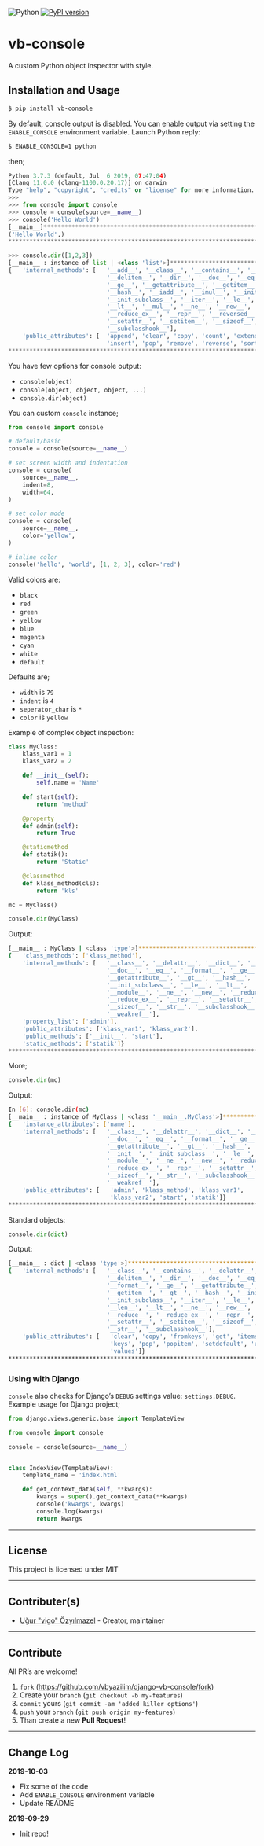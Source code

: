 ![Python](https://img.shields.io/badge/python-3.7.3-green.svg)
[![PyPI version](https://badge.fury.io/py/django-vb-console.svg)](https://badge.fury.io/py/django-vb-console)

# vb-console

A custom Python object inspector with style.

## Installation and Usage

```bash
$ pip install vb-console
```

By default, console output is disabled. You can enable output via setting
the `ENABLE_CONSOLE` environment variable. Launch Python reply:

```bash
$ ENABLE_CONSOLE=1 python
```

then;

```python
Python 3.7.3 (default, Jul  6 2019, 07:47:04) 
[Clang 11.0.0 (clang-1100.0.20.17)] on darwin
Type "help", "copyright", "credits" or "license" for more information.
>>> 
>>> from console import console
>>> console = console(source=__name__) 
>>> console('Hello World')
[__main__]*****************************************************************************
('Hello World',)
***************************************************************************************

>>> console.dir([1,2,3])
[__main__ : instance of list | <class 'list'>]*****************************************
{   'internal_methods': [   '__add__', '__class__', '__contains__', '__delattr__', 
                            '__delitem__', '__dir__', '__doc__', '__eq__', '__format__',
                            '__ge__', '__getattribute__', '__getitem__', '__gt__', 
                            '__hash__', '__iadd__', '__imul__', '__init__', 
                            '__init_subclass__', '__iter__', '__le__', '__len__', 
                            '__lt__', '__mul__', '__ne__', '__new__', '__reduce__', 
                            '__reduce_ex__', '__repr__', '__reversed__', '__rmul__', 
                            '__setattr__', '__setitem__', '__sizeof__', '__str__', 
                            '__subclasshook__'],
    'public_attributes': [  'append', 'clear', 'copy', 'count', 'extend', 'index', 
                            'insert', 'pop', 'remove', 'reverse', 'sort']}
***************************************************************************************
```

You have few options for console output:

- `console(object)`
- `console(object, object, object, ...)`
- `console.dir(object)`

You can custom `console` instance;

```python
from console import console

# default/basic
console = console(source=__name__)

# set screen width and indentation
console = console(
    source=__name__,
    indent=8,
    width=64,
)

# set color mode
console = console(
    source=__name__,
    color='yellow',
)

# inline color
console('hello', 'world', [1, 2, 3], color='red')
```

Valid colors are:

- `black`
- `red`
- `green`
- `yellow`
- `blue`
- `magenta`
- `cyan`
- `white`
- `default`

Defaults are;

- `width` is `79`
- `indent` is `4`
- `seperator_char` is `*`
- `color` is `yellow`

Example of complex object inspection:

```python
class MyClass:
    klass_var1 = 1
    klass_var2 = 2

    def __init__(self):
        self.name = 'Name'

    def start(self):
        return 'method'

    @property
    def admin(self):
        return True

    @staticmethod
    def statik():
        return 'Static'

    @classmethod
    def klass_method(cls):
        return 'kls'

mc = MyClass()

console.dir(MyClass)
```

Output:

```bash
[__main__ : MyClass | <class 'type'>]*******************************************
{   'class_methods': ['klass_method'],
    'internal_methods': [   '__class__', '__delattr__', '__dict__', '__dir__',
                            '__doc__', '__eq__', '__format__', '__ge__',
                            '__getattribute__', '__gt__', '__hash__',
                            '__init_subclass__', '__le__', '__lt__',
                            '__module__', '__ne__', '__new__', '__reduce__',
                            '__reduce_ex__', '__repr__', '__setattr__',
                            '__sizeof__', '__str__', '__subclasshook__',
                            '__weakref__'],
    'property_list': ['admin'],
    'public_attributes': ['klass_var1', 'klass_var2'],
    'public_methods': ['__init__', 'start'],
    'static_methods': ['statik']}
*******************************************************************************
```

More;

```python
console.dir(mc)
```

Output:

```bash
In [6]: console.dir(mc)                                                         
[__main__ : instance of MyClass | <class '__main__.MyClass'>]*******************
{   'instance_attributes': ['name'],
    'internal_methods': [   '__class__', '__delattr__', '__dict__', '__dir__',
                            '__doc__', '__eq__', '__format__', '__ge__',
                            '__getattribute__', '__gt__', '__hash__',
                            '__init__', '__init_subclass__', '__le__', '__lt__',
                            '__module__', '__ne__', '__new__', '__reduce__',
                            '__reduce_ex__', '__repr__', '__setattr__',
                            '__sizeof__', '__str__', '__subclasshook__',
                            '__weakref__'],
    'public_attributes': [   'admin', 'klass_method', 'klass_var1',
                             'klass_var2', 'start', 'statik']}
********************************************************************************
```

Standard objects:

```python
console.dir(dict)
```

Output:

```bash
[__main__ : dict | <class 'type'>]**********************************************
{   'internal_methods': [   '__class__', '__contains__', '__delattr__',
                            '__delitem__', '__dir__', '__doc__', '__eq__',
                            '__format__', '__ge__', '__getattribute__',
                            '__getitem__', '__gt__', '__hash__', '__init__',
                            '__init_subclass__', '__iter__', '__le__',
                            '__len__', '__lt__', '__ne__', '__new__',
                            '__reduce__', '__reduce_ex__', '__repr__',
                            '__setattr__', '__setitem__', '__sizeof__',
                            '__str__', '__subclasshook__'],
    'public_attributes': [   'clear', 'copy', 'fromkeys', 'get', 'items',
                             'keys', 'pop', 'popitem', 'setdefault', 'update',
                             'values']}
********************************************************************************
```

### Using with Django

`console` also checks for Django’s `DEBUG` settings value: `settings.DEBUG`.
Example usage for Django project;

```python
from django.views.generic.base import TemplateView

from console import console

console = console(source=__name__)


class IndexView(TemplateView):
    template_name = 'index.html'

    def get_context_data(self, **kwargs):
        kwargs = super().get_context_data(**kwargs)
        console('kwargs', kwargs)
        console.log(kwargs)
        return kwargs
```

---

## License

This project is licensed under MIT

---

## Contributer(s)

* [Uğur "vigo" Özyılmazel](https://github.com/vigo) - Creator, maintainer

---

## Contribute

All PR’s are welcome!

1. `fork` (https://github.com/vbyazilim/django-vb-console/fork)
1. Create your `branch` (`git checkout -b my-features`)
1. `commit` yours (`git commit -am 'added killer options'`)
1. `push` your `branch` (`git push origin my-features`)
1. Than create a new **Pull Request**!

---

## Change Log

**2019-10-03**

- Fix some of the code
- Add `ENABLE_CONSOLE` environment variable
- Update README

**2019-09-29**

- Init repo!
